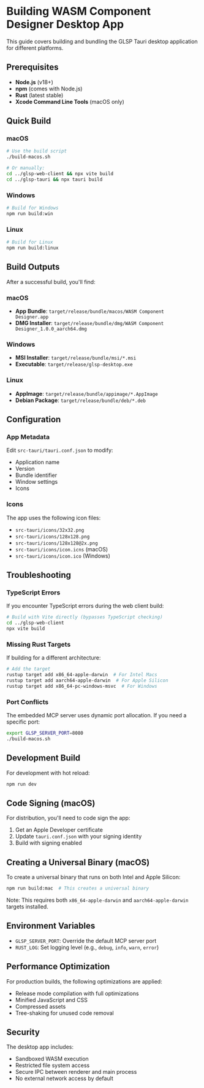 # Building WASM Component Designer Desktop App

This guide covers building and bundling the GLSP Tauri desktop application for different platforms.

## Prerequisites

- **Node.js** (v18+)
- **npm** (comes with Node.js)
- **Rust** (latest stable)
- **Xcode Command Line Tools** (macOS only)

## Quick Build

### macOS

```bash
# Use the build script
./build-macos.sh

# Or manually:
cd ../glsp-web-client && npx vite build
cd ../glsp-tauri && npx tauri build
```

### Windows

```bash
# Build for Windows
npm run build:win
```

### Linux

```bash
# Build for Linux
npm run build:linux
```

## Build Outputs

After a successful build, you'll find:

### macOS
- **App Bundle**: `target/release/bundle/macos/WASM Component Designer.app`
- **DMG Installer**: `target/release/bundle/dmg/WASM Component Designer_1.0.0_aarch64.dmg`

### Windows
- **MSI Installer**: `target/release/bundle/msi/*.msi`
- **Executable**: `target/release/glsp-desktop.exe`

### Linux
- **AppImage**: `target/release/bundle/appimage/*.AppImage`
- **Debian Package**: `target/release/bundle/deb/*.deb`

## Configuration

### App Metadata

Edit `src-tauri/tauri.conf.json` to modify:
- Application name
- Version
- Bundle identifier
- Window settings
- Icons

### Icons

The app uses the following icon files:
- `src-tauri/icons/32x32.png`
- `src-tauri/icons/128x128.png`
- `src-tauri/icons/128x128@2x.png`
- `src-tauri/icons/icon.icns` (macOS)
- `src-tauri/icons/icon.ico` (Windows)

## Troubleshooting

### TypeScript Errors

If you encounter TypeScript errors during the web client build:
```bash
# Build with Vite directly (bypasses TypeScript checking)
cd ../glsp-web-client
npx vite build
```

### Missing Rust Targets

If building for a different architecture:
```bash
# Add the target
rustup target add x86_64-apple-darwin  # For Intel Macs
rustup target add aarch64-apple-darwin  # For Apple Silicon
rustup target add x86_64-pc-windows-msvc  # For Windows
```

### Port Conflicts

The embedded MCP server uses dynamic port allocation. If you need a specific port:
```bash
export GLSP_SERVER_PORT=8080
./build-macos.sh
```

## Development Build

For development with hot reload:
```bash
npm run dev
```

## Code Signing (macOS)

For distribution, you'll need to code sign the app:

1. Get an Apple Developer certificate
2. Update `tauri.conf.json` with your signing identity
3. Build with signing enabled

## Creating a Universal Binary (macOS)

To create a universal binary that runs on both Intel and Apple Silicon:

```bash
npm run build:mac  # This creates a universal binary
```

Note: This requires both `x86_64-apple-darwin` and `aarch64-apple-darwin` targets installed.

## Environment Variables

- `GLSP_SERVER_PORT`: Override the default MCP server port
- `RUST_LOG`: Set logging level (e.g., `debug`, `info`, `warn`, `error`)

## Performance Optimization

For production builds, the following optimizations are applied:
- Release mode compilation with full optimizations
- Minified JavaScript and CSS
- Compressed assets
- Tree-shaking for unused code removal

## Security

The desktop app includes:
- Sandboxed WASM execution
- Restricted file system access
- Secure IPC between renderer and main process
- No external network access by default